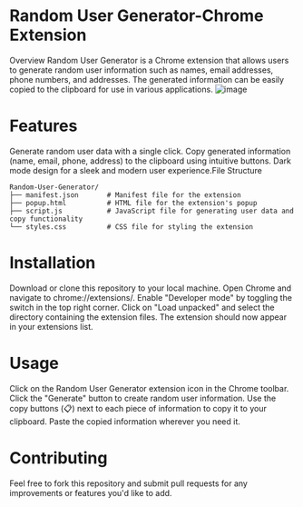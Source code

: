 # Random User Generator-Chrome Extension
Overview
Random User Generator is a Chrome extension that allows users to generate random user information such as names, email addresses, phone numbers, and addresses. The generated information can be easily copied to the clipboard for use in various applications.
![image](https://github.com/user-attachments/assets/d0421db4-56f7-465f-950c-552ff001de45)


# Features
Generate random user data with a single click.
Copy generated information (name, email, phone, address) to the clipboard using intuitive buttons.
Dark mode design for a sleek and modern user experience.File Structure
```
Random-User-Generator/
├── manifest.json       # Manifest file for the extension
├── popup.html          # HTML file for the extension's popup
├── script.js           # JavaScript file for generating user data and copy functionality
└── styles.css          # CSS file for styling the extension
```
# Installation
Download or clone this repository to your local machine.
Open Chrome and navigate to chrome://extensions/.
Enable "Developer mode" by toggling the switch in the top right corner.
Click on "Load unpacked" and select the directory containing the extension files.
The extension should now appear in your extensions list.

# Usage
Click on the Random User Generator extension icon in the Chrome toolbar.
Click the "Generate" button to create random user information.
Use the copy buttons (📋) next to each piece of information to copy it to your clipboard.
Paste the copied information wherever you need it.

# Contributing
Feel free to fork this repository and submit pull requests for any improvements or features you'd like to add.
